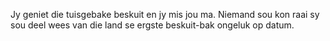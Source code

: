 Jy geniet die tuisgebake beskuit en jy mis jou ma.
Niemand sou kon raai sy sou deel wees van die land se ergste beskuit-bak ongeluk op datum. 
